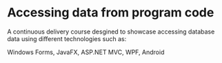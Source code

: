 # Accessing data from program code

A continuous delivery course desgined to showcase accessing database data using different technologies such as:

Windows Forms, 
JavaFX, 
ASP.NET MVC, 
WPF, 
Android
